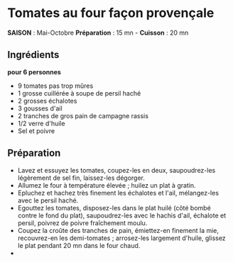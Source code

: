 # Tomates au four façon provençale

**SAISON** : Mai-Octobre
**Préparation** : 15 mn - **Cuisson** : 20 mn

## Ingrédients
**pour 6 personnes**
  * 9 tomates pas trop mûres
  * 1 grosse cuillérée à soupe de persil haché
  * 2 grosses échalotes
  * 3 gousses d'ail
  * 2 tranches de gros pain de campagne rassis
  * 1/2 verre d'huile
  * Sel et poivre

 ## Préparation

  * Lavez et essuyez les tomates, coupez-les en deux, saupoudrez-les légèrement de sel fin, laissez-les dégorger.
  * Allumez le four à température élevée ; huilez un plat à gratin.
  * Epluchez et hachez très finement les échalotes et l'ail, mélangez-les avec le persil haché.
  * Egouttez les tomates, disposez-les dans le plat huilé (côté bombé contre le fond du plat), saupoudrez-les avec le hachis d'ail, échalote et persil, poivrez de poivre fraîchement moulu.
  * Coupez la croûte des tranches de pain, émiettez-en finement la mie, recouvrez-en les demi-tomates ; arrosez-les largement d'huile, glissez le plat pendant 20 mn dans le four chaud.
  * 